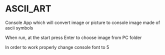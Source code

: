 # ASCII_ART

Console App which will convert image or picture to console image made of ascii symbols

When run, at the start press Enter to choose image from PC folder

In order to work properly change console font to 5
